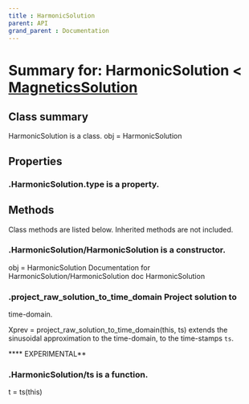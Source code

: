```yaml
---
title : HarmonicSolution
parent: API
grand_parent : Documentation
---
```

# Summary for: **HarmonicSolution**  < [MagneticsSolution](MagneticsSolution.html)

## Class summary

HarmonicSolution is a class.
obj = HarmonicSolution

## Properties

### .HarmonicSolution.**type** is a property.


## Methods

Class methods are listed below. Inherited methods are not included.

### .**HarmonicSolution**/HarmonicSolution is a constructor.
obj = HarmonicSolution
Documentation for HarmonicSolution/HarmonicSolution
doc HarmonicSolution

### .**project_raw_solution_to_time_domain** Project solution to
time-domain.

Xprev = project_raw_solution_to_time_domain(this, ts) extends
the sinusoidal approximation to the time-domain, to the
time-stamps `ts`.

**** EXPERIMENTAL**

### .HarmonicSolution/**ts** is a function.
t = ts(this)


